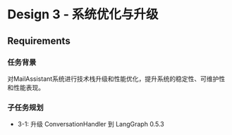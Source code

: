 # Design 3 - 系统优化与升级

## Requirements

### 任务背景
对MailAssistant系统进行技术栈升级和性能优化，提升系统的稳定性、可维护性和性能表现。

### 子任务规划
- 3-1: 升级 ConversationHandler 到 LangGraph 0.5.3